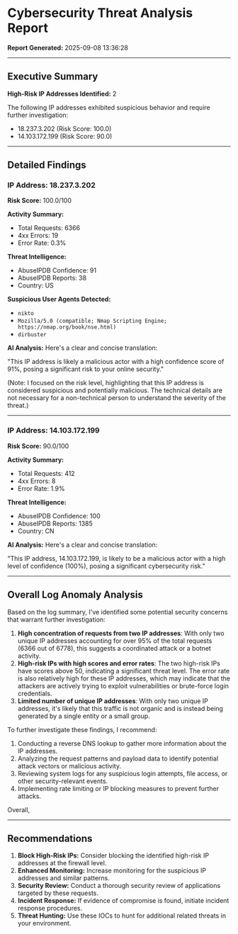 # Cybersecurity Threat Analysis Report

**Report Generated:** 2025-09-08 13:36:28

---

## Executive Summary

**High-Risk IP Addresses Identified:** 2

The following IP addresses exhibited suspicious behavior and require further investigation:

- 18.237.3.202 (Risk Score: 100.0)
- 14.103.172.199 (Risk Score: 90.0)

---

## Detailed Findings

### IP Address: 18.237.3.202

**Risk Score:** 100.0/100

**Activity Summary:**
- Total Requests: 6366
- 4xx Errors: 19
- Error Rate: 0.3%

**Threat Intelligence:**
- AbuseIPDB Confidence: 91
- AbuseIPDB Reports: 38
- Country: US

**Suspicious User Agents Detected:**
- `nikto`
- `Mozilla/5.0 (compatible; Nmap Scripting Engine; https://nmap.org/book/nse.html)`
- `dirbuster`

**AI Analysis:** Here's a clear and concise translation:

"This IP address is likely a malicious actor with a high confidence score of 91%, posing a significant risk to your online security."

(Note: I focused on the risk level, highlighting that this IP address is considered suspicious and potentially malicious. The technical details are not necessary for a non-technical person to understand the severity of the threat.)

---

### IP Address: 14.103.172.199

**Risk Score:** 90.0/100

**Activity Summary:**
- Total Requests: 412
- 4xx Errors: 8
- Error Rate: 1.9%

**Threat Intelligence:**
- AbuseIPDB Confidence: 100
- AbuseIPDB Reports: 1385
- Country: CN

**AI Analysis:** Here's a clear and concise translation:

"This IP address, 14.103.172.199, is likely to be a malicious actor with a high level of confidence (100%), posing a significant cybersecurity risk."

---

## Overall Log Anomaly Analysis

Based on the log summary, I've identified some potential security concerns that warrant further investigation:

1. **High concentration of requests from two IP addresses**: With only two unique IP addresses accounting for over 95% of the total requests (6366 out of 6778), this suggests a coordinated attack or a botnet activity.
2. **High-risk IPs with high scores and error rates**: The two high-risk IPs have scores above 50, indicating a significant threat level. The error rate is also relatively high for these IP addresses, which may indicate that the attackers are actively trying to exploit vulnerabilities or brute-force login credentials.
3. **Limited number of unique IP addresses**: With only two unique IP addresses, it's likely that this traffic is not organic and is instead being generated by a single entity or a small group.

To further investigate these findings, I recommend:

1. Conducting a reverse DNS lookup to gather more information about the IP addresses.
2. Analyzing the request patterns and payload data to identify potential attack vectors or malicious activity.
3. Reviewing system logs for any suspicious login attempts, file access, or other security-relevant events.
4. Implementing rate limiting or IP blocking measures to prevent further attacks.

Overall,

---

## Recommendations

1. **Block High-Risk IPs:** Consider blocking the identified high-risk IP addresses at the firewall level.
2. **Enhanced Monitoring:** Increase monitoring for the suspicious IP addresses and similar patterns.
3. **Security Review:** Conduct a thorough security review of applications targeted by these requests.
4. **Incident Response:** If evidence of compromise is found, initiate incident response procedures.
5. **Threat Hunting:** Use these IOCs to hunt for additional related threats in your environment.
